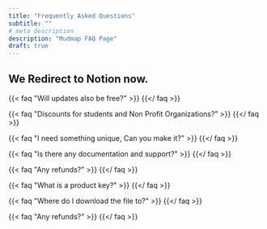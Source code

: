 ```yaml
---
title: "Frequently Asked Questions"
subtitle: ""
# meta description
description: "Mudmap FAQ Page"
draft: true
---
```


## We Redirect to Notion now.

{{< faq "Will updates also be free?" >}}
{{</ faq >}}

{{< faq "Discounts for students and Non Profit Organizations?" >}}
{{</ faq >}}

{{< faq "I need something unique, Can you make it?" >}}
{{</ faq >}}

{{< faq "Is there any documentation and support?" >}}
{{</ faq >}}

{{< faq "Any refunds?" >}}
{{</ faq >}}

{{< faq "What is a product key?" >}}
{{</ faq >}}

{{< faq "Where do I download the file to?" >}}
{{</ faq >}}

{{< faq "Any refunds?" >}}
{{</ faq >}}
